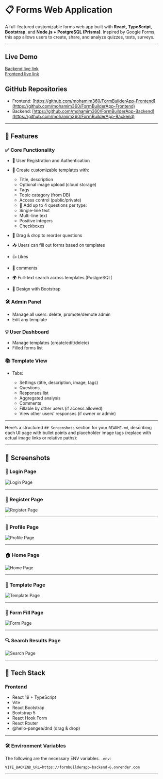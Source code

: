 
# 📋 Forms Web Application

A full-featured customizable forms web app built with **React**, **TypeScript**, **Bootstrap**, and **Node.js + PostgreSQL (Prisma)**. Inspired by Google Forms, this app allows users to create, share, and analyze quizzes, tests, surveys.

---
## Live Demo
[Backend live link](https://formbuilderapp-backend-6.onrender.com)  
[Frontend live link](https://form-builder-app-frontend-eta.vercel.app/)

## GitHub Repositories
- Frontend: [https://github.com/mohamim360/FormBuilderApp-Frontend](https://github.com/mohamim360/FormBuilderApp-Frontend)
- Backend: [https://github.com/mohamim360/FormBuilderApp-Backend](https://github.com/mohamim360/FormBuilderApp-Backend)

---

## 📌 Features

### ✅ Core Functionality

* 🔐 User Registration and Authentication
* 🎨 Create customizable templates with:

  * Title, description
  * Optional image upload (cloud storage)
  * Tags 
  * Topic category (from DB)
  * Access control (public/private)
  * 📝 Add up to 4 questions per type:
  * Single-line text
  * Multi-line text
  * Positive integers
  * Checkboxes
* 🔄 Drag & drop to reorder questions
* 📥 Users can fill out forms based on templates
* 👍 Likes
* 💬 comments
* 🌍 Full-text search across templates (PostgreSQL)
* 📱  Design with Bootstrap

### 🛠 Admin Panel

* Manage all users: delete, promote/demote admin
* Edit any template

### 💡 User Dashboard

* Manage templates (create/edit/delete)
* Filled forms list

### 📚 Template View

* Tabs:

  * Settings (title, description, image, tags)
  * Questions
  * Responses list
  * Aggregated analysis
  * Comments 
  * Fillable by other users (if access allowed)
  * View other users’ responses (if owner or admin)

---
Here’s a structured `## Screenshots` section for your `README.md`, describing each UI page with bullet points and placeholder image tags (replace with actual image links or relative paths):

---

## 📸 Screenshots

### 🔐 **Login Page**
![Login Page](images/lo.PNG)

---

### 📝 **Register Page**

![Register Page](images/re.PNG)

---

### 👤 **Profile Page**

![Profile Page](images/user.PNG)

---

### 🏠 **Home Page**

![Home Page](images/fornt.PNG)

---

### 📄 **Template Page**

![Template Page](images/t.PNG)

---

### 🧾 **Form Fill Page**

![Form Page](images/fo.PNG)

---

### 🔍 **Search Results Page**

![Search Page](images/se.PNG)

---

## 🧰 Tech Stack

### Frontend

* React 19 + TypeScript
* Vite
* React Bootstrap
* Bootstrap 5
* React Hook Form
* React Router
* @hello-pangea/dnd (drag & drop)

---

### 🛠 Environment Variables

The following are the necessary ENV variables. `.env`:

```env
VITE_BACKEND_URL=https://formbuilderapp-backend-6.onrender.com
```

---

